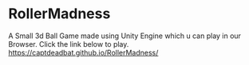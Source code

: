 # RollerMadness
A Small 3d Ball Game made using Unity Engine which u can play in our Browser.
Click the link below to play.
https://captdeadbat.github.io/RollerMadness/
